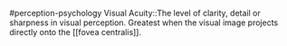 #perception-psychology 
Visual Acuity::The level of clarity, detail or sharpness in visual perception. Greatest when the visual image projects directly onto the [[fovea centralis]].
